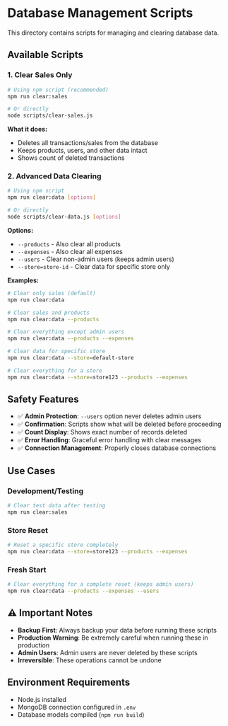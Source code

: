 # Database Management Scripts

This directory contains scripts for managing and clearing database data.

## Available Scripts

### 1. Clear Sales Only

```bash
# Using npm script (recommended)
npm run clear:sales

# Or directly
node scripts/clear-sales.js
```

**What it does:**

- Deletes all transactions/sales from the database
- Keeps products, users, and other data intact
- Shows count of deleted transactions

### 2. Advanced Data Clearing

```bash
# Using npm script
npm run clear:data [options]

# Or directly
node scripts/clear-data.js [options]
```

**Options:**

- `--products` - Also clear all products
- `--expenses` - Also clear all expenses
- `--users` - Clear non-admin users (keeps admin users)
- `--store=store-id` - Clear data for specific store only

**Examples:**

```bash
# Clear only sales (default)
npm run clear:data

# Clear sales and products
npm run clear:data --products

# Clear everything except admin users
npm run clear:data --products --expenses

# Clear data for specific store
npm run clear:data --store=default-store

# Clear everything for a store
npm run clear:data --store=store123 --products --expenses
```

## Safety Features

- ✅ **Admin Protection**: `--users` option never deletes admin users
- ✅ **Confirmation**: Scripts show what will be deleted before proceeding
- ✅ **Count Display**: Shows exact number of records deleted
- ✅ **Error Handling**: Graceful error handling with clear messages
- ✅ **Connection Management**: Properly closes database connections

## Use Cases

### Development/Testing

```bash
# Clear test data after testing
npm run clear:sales
```

### Store Reset

```bash
# Reset a specific store completely
npm run clear:data --store=store123 --products --expenses
```

### Fresh Start

```bash
# Clear everything for a complete reset (keeps admin users)
npm run clear:data --products --expenses --users
```

## ⚠️ Important Notes

- **Backup First**: Always backup your data before running these scripts
- **Production Warning**: Be extremely careful when running these in production
- **Admin Users**: Admin users are never deleted by these scripts
- **Irreversible**: These operations cannot be undone

## Environment Requirements

- Node.js installed
- MongoDB connection configured in `.env`
- Database models compiled (`npm run build`)
